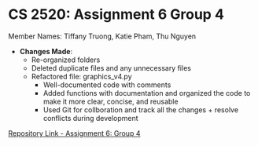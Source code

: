 # CS 2520: Assignment 6 Group 4

Member Names:
Tiffany Truong, Katie Pham, Thu Nguyen
- **Changes Made**: 
  - Re-organized folders
  - Deleted duplicate files and any unnecessary files
  - Refactored file: graphics_v4.py
      - Well-documented code with comments
      - Added functions with documentation and organized the code to make it more clear, concise, and reusable
      - Used Git for collboration and track all the changes + resolve conflicts during development

[Repository Link - Assignment 6: Group 4](https://github.com/tiff178/assignment6)
